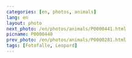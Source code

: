 ```yaml
---
categories: [en, photos, animals]
lang: en
layout: photo
next_photo: /en/photos/animals/P0000441.html
picname: P0000440
prev_photo: /en/photos/animals/P0000281.html
tags: [Fotofalle, Leopard]
---
```

